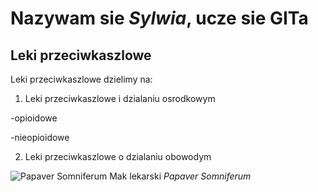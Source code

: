 # Nazywam sie *Sylwia*, ucze sie GITa

## Leki **przeciwkaszlowe**

Leki przeciwkaszlowe dzielimy na:

1. Leki przeciwkaszlowe i dzialaniu osrodkowym

  -opioidowe

  -nieopioidowe

2. Leki przeciwkaszlowe o dzialaniu obowodym


![Papaver Somniferum](https://www.victoriananursery.co.uk/images/250/sq_papaver_somniferum_003.jpg)
Mak lekarski *Papaver Somniferum*
